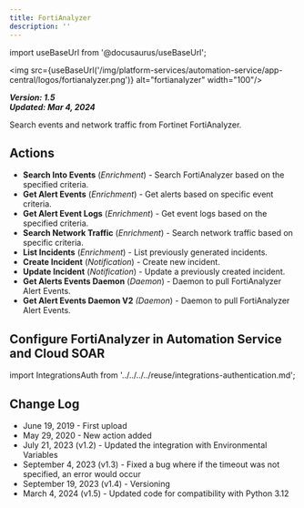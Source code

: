 ```yaml
---
title: FortiAnalyzer
description: ''
---
```


import useBaseUrl from '@docusaurus/useBaseUrl';

<img src={useBaseUrl('/img/platform-services/automation-service/app-central/logos/fortianalyzer.png')} alt="fortianalyzer" width="100"/>

***Version: 1.5  
Updated: Mar 4, 2024***

Search events and network traffic from Fortinet FortiAnalyzer.

## Actions

* **Search Into Events** (*Enrichment*) - Search FortiAnalyzer based on the specified criteria.
* **Get Alert Events** (*Enrichment*) - Get alerts based on specific event criteria.
* **Get Alert Event Logs** (*Enrichment*) - Get event logs based on the specified criteria.
* **Search Network Traffic** (*Enrichment*) - Search network traffic based on specific criteria.
* **List Incidents** (*Enrichment*) - List previously generated incidents.
* **Create Incident** (*Notification*) - Create new incident.
* **Update Incident** (*Notification*) - Update a previously created incident.
* **Get Alerts Events Daemon** (*Daemon*) - Daemon to pull FortiAnalyzer Alert Events.
* **Get Alert Events Daemon V2** *(Daemon*) - Daemon to pull FortiAnalyzer Alert Events.

## Configure FortiAnalyzer in Automation Service and Cloud SOAR

import IntegrationsAuth from '../../../../reuse/integrations-authentication.md';

<IntegrationsAuth/>

## Change Log

* June 19, 2019 - First upload
* May 29, 2020 - New action added
* July 21, 2023 (v1.2) - Updated the integration with Environmental Variables
* September 4, 2023 (v1.3) - Fixed a bug where if the timeout was not specified, an error would occur
* September 19, 2023 (v1.4) - Versioning
* March 4, 2024 (v1.5) - Updated code for compatibility with Python 3.12
